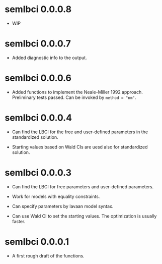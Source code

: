 # semlbci 0.0.0.8

- WIP

# semlbci 0.0.0.7

- Added diagnostic info to the output.

# semlbci 0.0.0.6

* Added functions to implement the Neale-Miller 1992 approach. Preliminary tests passed. Can be invoked by `method = "nm"`.

# semlbci 0.0.0.4

* Can find the LBCI for the free and user-defined parameters in the standardized solution.

* Starting values based on Wald CIs are uesd also for standardized solution.

# semlbci 0.0.0.3

* Can find the LBCI for free parameters and user-defined parameters.

* Work for models with equality constraints.

* Can specify parameters by lavaan model syntax.

* Can use Wald CI to set the starting values. The optimization is usually faster.

# semlbci 0.0.0.1

* A first rough draft of the functions.
